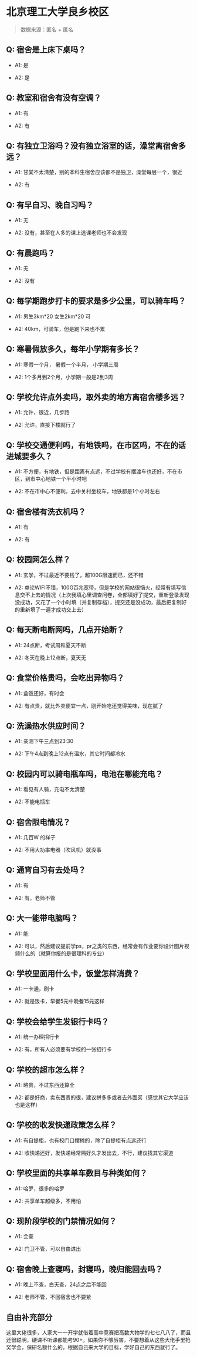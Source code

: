 # 北京理工大学良乡校区

> 数据来源：匿名 + 匿名

## Q: 宿舍是上床下桌吗？

- A1: 是

- A2: 是

## Q: 教室和宿舍有没有空调？

- A1: 有

- A2: 有

## Q: 有独立卫浴吗？没有独立浴室的话，澡堂离宿舍多远？

- A1: 甘棠不太清楚，别的本科生宿舍应该都不是独卫，澡堂每层一个，很近

- A2: 有

## Q: 有早自习、晚自习吗？

- A1: 无

- A2: 没有，甚至在人多的课上逃课老师也不会发现

## Q: 有晨跑吗？

- A1: 无

- A2: 没有

## Q: 每学期跑步打卡的要求是多少公里，可以骑车吗？

- A1: 男生3km\*20 女生2km\*20 可

- A2: 40km，可骑车，但是跑下来也不累

## Q: 寒暑假放多久，每年小学期有多长？

- A1: 寒假一个月， 暑假一个半月， 小学期三周

- A2: 1个多月到2个月，小学期一般是2到3周

## Q: 学校允许点外卖吗，取外卖的地方离宿舍楼多远？

- A1: 允许，很近，几步路

- A2: 允许，直接下楼就行了

## Q: 学校交通便利吗，有地铁吗，在市区吗，不在的话进城要多久？

- A1: 不方便，有地铁，但是距离有点远，不过学校有摆渡车也还好，不在市区，到市中心地铁一个半小时吧

- A2: 不在市中心不便利。去中关村坐校车，地铁都是1个小时左右

## Q: 宿舍楼有洗衣机吗？

- A1: 有

- A2: 有

## Q: 校园网怎么样？

- A1: 玄学，不过最近不要钱了，超100G限速而已，还不错

- A2: 单论WIFI不错，100G百兆宽带，但是学校的网站很恼火，经常有填写信息交不上去的情况（上次我填心里调查问卷，全部填好了提交，重新登录发现没成功，又花了一个小时填（并复制存档），提交还是没成功，最后把复制好的重新填了一遍才成功交上去）

## Q: 每天断电断网吗，几点开始断？

- A1: 24点断，考试周和夏天不断

- A2: 冬天在晚上12点断，夏天无

## Q: 食堂价格贵吗，会吃出异物吗？

- A1: 盒饭还好，有时会

- A2: 有点贵，就比外卖便宜一点，刚开始吃还觉得美味，现在腻了

## Q: 洗澡热水供应时间？

- A1: 亲测下午三点到23:30

- A2: 下午4点到晚上12点有温水，其它时间都冷水

## Q: 校园内可以骑电瓶车吗，电池在哪能充电？

- A1: 看见有人骑，充电不太清楚

- A2: 不能电瓶车

## Q: 宿舍限电情况？

- A1: 几百W 的样子

- A2: 不用大功率电器（吹风机）就没事

## Q: 通宵自习有去处吗？

- A1: 有

- A2: 有，老师不管

## Q: 大一能带电脑吗？

- A1: 能

- A2: 可以，然后建议提前学ps，pr之类的东西，经常会有作业要你设计图片视频什么的（就算你报的是很理科的专业）

## Q: 学校里面用什么卡，饭堂怎样消费？

- A1: 一卡通，刷卡

- A2: 就是饭卡，早餐5元中晚餐15元这样

## Q: 学校会给学生发银行卡吗？

- A1: 统一办理招行卡

- A2: 有，所有人必须要有学校的一张招行卡

## Q: 学校的超市怎么样？

- A1: 略贵，不过东西还算全

- A2: 都是奸商，卖东西贵的很，建议拼多多或者去外面买（感觉其它大学应该也是这样）

## Q: 学校的收发快递政策怎么样？

- A1: 有自提柜，也有校门口摆摊的，除了自提柜有点远还行

- A2: 收快递还好，发快递经常隔好久才发出去，不行，建议找其它渠道

## Q: 学校里面的共享单车数目与种类如何？

- A1: 哈罗，很多的哈罗

- A2: 共享单车超级多，不用怕

## Q: 现阶段学校的门禁情况如何？

- A1: 会查

- A2: 门卫不管，可以自由进出

## Q: 宿舍晚上查寝吗，封寝吗，晚归能回去吗？

- A1: 晚上不查，白天查，24点之后不能回

- A2: 老师不管，不回宿舍也不要紧

## 自由补充部分

这里大佬很多，人家大一一开学就借着高中竞赛把高数大物学的七七八八了，而且还很聪明，硬课不听课都能考90+。如果你不够厉害，不要想着从这些大佬手里抢奖学金，保研名额什么的，根据自己来大学的目标，学好自己的东西就行了。